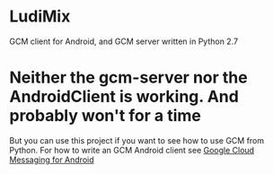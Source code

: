 LudiMix
======= 

GCM client for Android, and GCM server written in Python 2.7

# Neither the gcm-server nor the AndroidClient is working. And probably won't for a time

But you can use this project if you want to see how to use GCM from Python. For how to write an GCM Android client see [Google Cloud Messaging for Android](http://developer.android.com/google/gcm/index.html)
